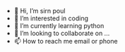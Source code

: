 - 👋 Hi, I’m sirn poul
- 👀 I’m interested in coding
- 🌱 I’m currently learning python
- 💞️ I’m looking to collaborate on ...
- 📫 How to reach me email or phone

<!---
sirin44/sirin44 is a ✨ special ✨ repository because its `README.md` (this file) appears on your GitHub profile.
You can click the Preview link to take a look at your changes.
--->
